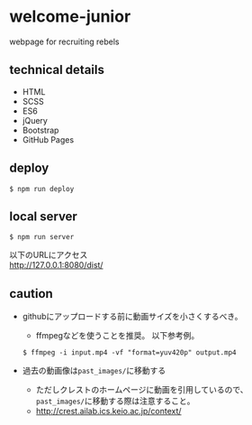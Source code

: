 # welcome-junior
webpage for recruiting rebels

## technical details
- HTML
- SCSS
- ES6
- jQuery
- Bootstrap
- GitHub Pages

## deploy
```
$ npm run deploy
```

## local server
```
$ npm run server
```
以下のURLにアクセス\
http://127.0.0.1:8080/dist/

## caution
- githubにアップロードする前に動画サイズを小さくするべき。
  - ffmpegなどを使うことを推奨。 以下参考例。
  ```
  $ ffmpeg -i input.mp4 -vf "format=yuv420p" output.mp4
  ```

- 過去の動画像は`past_images/`に移動する
  - ただしクレストのホームページに動画を引用しているので、`past_images/`に移動する際は注意すること。
  - http://crest.ailab.ics.keio.ac.jp/context/

